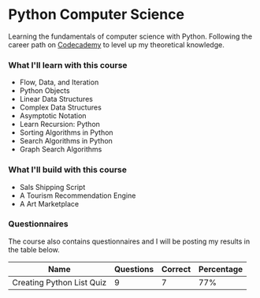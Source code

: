# Python Computer Science

Learning the fundamentals of computer science with Python. Following the career path on [Codecademy](https://www.codecademy.com/learn/paths/computer-science) to level up my theoretical knowledge.

### What I'll learn with this course

-   Flow, Data, and Iteration
-   Python Objects
-   Linear Data Structures
-   Complex Data Structures
-   Asymptotic Notation
-   Learn Recursion: Python
-   Sorting Algorithms in Python
-   Search Algorithms in Python
-   Graph Search Algorithms

### What I'll build with this course

-   Sals Shipping Script
-   A Tourism Recommendation Engine
-   A Art Marketplace

### Questionnaires

The course also contains questionnaires and I will be posting my results in the table below.

| Name                      | Questions | Correct | Percentage |
| ------------------------- | --------- | ------- | ---------- |
| Creating Python List Quiz | 9         | 7       | 77%        |
